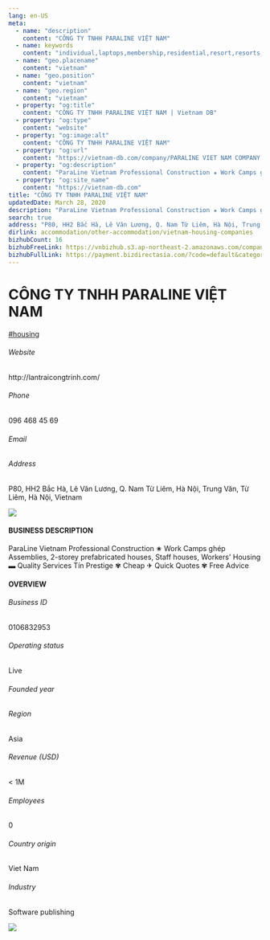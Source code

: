 ```yaml
---
lang: en-US
meta:
  - name: "description"
    content: "CÔNG TY TNHH PARALINE VIỆT NAM"
  - name: keywords
    content: "individual,laptops,membership,residential,resort,resorts,speakers,spirits,virtual,wireless,wireless,wireless,wireless,wireless,wireless,wireless,wireless,vietnam-housing-companies"
  - name: "geo.placename"
    content: "vietnam"
  - name: "geo.position"
    content: "vietnam"
  - name: "geo.region"
    content: "vietnam"
  - property: "og:title"
    content: "CÔNG TY TNHH PARALINE VIỆT NAM | Vietnam DB"
  - property: "og:type"
    content: "website"
  - property: "og:image:alt"
    content: "CÔNG TY TNHH PARALINE VIỆT NAM"
  - property: "og:url"
    content: "https://vietnam-db.com/company/PARALINE VIET NAM COMPANY LIMITED-2904736"
  - property: "og:description"
    content: "ParaLine Vietnam Professional Construction ✬ Work Camps ghép Assemblies, 2storey prefabricated houses, Staff houses, Workers&#39; Housing ▬ Quality Services Tín Prestige ✾ Cheap ✈ Quick Quotes ✾ Free Advice"
  - property: "og:site_name"
    content: "https://vietnam-db.com"
title: "CÔNG TY TNHH PARALINE VIỆT NAM"
updatedDate: March 28, 2020
description: "ParaLine Vietnam Professional Construction ✬ Work Camps ghép Assemblies, 2storey prefabricated houses, Staff houses, Workers&#39; Housing ▬ Quality Services Tín Prestige ✾ Cheap ✈ Quick Quotes ✾ Free Advice"
search: true
address: "P80, HH2 Bắc Hà, Lê Văn Lương, Q. Nam Từ Liêm, Hà Nội, Trung Văn, Từ Liêm, Hà Nội, Vietnam"
dirlink: accommodation/other-accommodation/vietnam-housing-companies
bizhubCount: 16
bizhubFreeLink: https://vnbizhub.s3.ap-northeast-2.amazonaws.com/companies/vietnam-housing-companies_preview.xlsx
bizhubFullLink: https://payment.bizdirectasia.com/?code=default&category=bizhub&item=vietnam-housing-companies&redirect=https://vietnam-db.com
---
```



<div class="bd-item">
    <div class="item-content">
        <div class="detail-title-wrap">
            <h1 class="detail-title">
                CÔNG TY TNHH PARALINE VIỆT NAM
            </h1>
        </div>
		<div class="detail-tagslist"><a href="/accommodation/other-accommodation/tags/housing" class="detail-tagitem">#housing</a></div>
        <h6 class="bd-label">Website</h6>
        <p>http://lantraicongtrinh.com/</p>
		<h6 class="bd-label">Phone</h6>
        <p>096 468 45 69</p>
        <h6 class="bd-label">Email</h6>
        <p><a class="textColorPrimary" href="#"></a></p>
        <h6 class="bd-label">Address</h6>
        <p>P80, HH2 Bắc Hà, Lê Văn Lương, Q. Nam Từ Liêm, Hà Nội, Trung Văn, Từ Liêm, Hà Nội, Vietnam</p>
    </div>
</div>

<div class="banner-wrap text-center"><a href="" class="banner-link"><img src="/assets/vndb.com/BannerAds2.jpg" class="banner-img"></a></div>

<div class="bd-item">
    <div class="item-content">
        <h4 class="textColorPrimary item-title">BUSINESS DESCRIPTION</h4>
        <p>ParaLine Vietnam Professional Construction ✬ Work Camps ghép Assemblies, 2-storey prefabricated houses, Staff houses, Workers&#39; Housing ▬ Quality Services Tín Prestige ✾ Cheap ✈ Quick Quotes ✾ Free Advice</p>
    </div>
</div>

<div class="bd-item">
    <div class="item-content">
        <h4 class="textColorPrimary item-title">OVERVIEW</h4>
        <div class="item-info">
            <h6 class="bd-label">Business ID</h6>
            <p>0106832953</p>
        </div>
        <div class="item-info">
            <h6 class="bd-label">Operating status</h6>
            <p>Live<small class="bd-status_dot live"></small></p>
        </div>
        <div class="item-info">
            <h6 class="bd-label">Founded year</h6>
            <p></p>
        </div>
        <div class="item-info">
            <h6 class="bd-label">Region</h6>
            <p>Asia</p>
        </div>
        <div class="item-info">
            <h6 class="bd-label">Revenue (USD)</h6>
            <p>&lt; 1M</p>
        </div>
        <div class="item-info">
            <h6 class="bd-label">Employees</h6>
            <p>0</p>
        </div>
        <div class="item-info">
            <h6 class="bd-label">Country origin</h6>
            <p>Viet Nam</p>
        </div>
        <div class="item-info">
            <h6 class="bd-label">Industry</h6>
            <p>Software publishing</p>
        </div>
    </div>
</div>

<div class="banner-wrap text-center"><a href="" class="banner-link"><img src="/assets/vndb.com/BannerAd_04_728x90.jpg" class="banner-img"></a></div>

<CustomPopup popupTitle="ENTER EMAIL TO DOWNLOAD" popupSubTitle="The companies data will be sent to your inbox. Please enter your email." :free="this.$frontmatter.bizhubFreeLink" :paid="this.$frontmatter.bizhubFullLink" :count="this.$frontmatter.bizhubCount"/>

